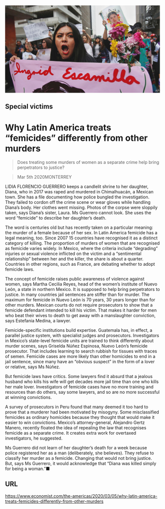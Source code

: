 ![](./images/20200307_AMP001.jpg)

## Special victims

# Why Latin America treats “femicides” differently from other murders

> Does treating some murders of women as a separate crime help bring perpetrators to justice?

> Mar 5th 2020MONTERREY

LIDIA FLORENCIO GUERRERO keeps a candlelit shrine to her daughter, Diana, who in 2017 was raped and murdered in Chimalhuacán, a Mexican town. She has a file documenting how police bungled the investigation. They failed to cordon off the crime scene or wear gloves while handling Diana’s body. Her clothes went missing. Photos of the corpse were sloppily taken, says Diana’s sister, Laura. Ms Guerrero cannot look. She uses the word “femicide” to describe her daughter’s death.

The word is centuries old but has recently taken on a particular meaning: the murder of a female because of her sex. In Latin America femicide has a legal meaning, too. Since 2007 15 countries have recognised it as a distinct category of killing. The proportion of murders of women that are recognised as femicide varies widely. In Mexico, where the criteria include “degrading” injuries or sexual violence inflicted on the victim and a “sentimental relationship” between her and the killer, the share is about a quarter. Countries in other regions, such as France, are debating whether to adopt femicide laws.

The concept of femicide raises public awareness of violence against women, says Martha Cecilia Reyes, head of the women’s institute of Nuevo León, a state in northern Mexico. It is supposed to help bring perpetrators to justice. In many countries jail sentences are stiffer than for murder. The maximum for femicide in Nuevo León is 70 years, 30 years longer than for other murders. Mexican courts do not require prosecutors to show that a femicide defendant intended to kill his victim. That makes it harder for men who beat their wives to death to get away with a manslaughter conviction, says Estefania Medina, a lawyer.

Femicide-specific institutions build expertise. Guatemala has, in effect, a parallel justice system, with specialist judges and prosecutors. Investigators in Mexico’s state-level femicide units are trained to think differently about murder scenes, says Griselda Núñez Espinosa, Nuevo León’s femicide prosecutor. That includes learning to search rubbish for tissues with traces of semen. Femicide cases are more likely than other homicides to end in a jail sentence, since many have an “obvious suspect” in the form of a lover or relative, says Ms Núñez.

But femicide laws have critics. Some lawyers find it absurd that a jealous husband who kills his wife will get decades more jail time than one who kills her male lover. Investigators of femicide cases have no more training and resources than do others, say some lawyers, and so are no more successful at winning convictions.

A survey of prosecutors in Peru found that many deemed it too hard to prove that a murderer had been motivated by misogyny. Some misclassified femicides as ordinary homicides because they thought that would make it easier to win convictions. Mexico’s attorney-general, Alejandro Gertz Manero, recently floated the idea of repealing the law that recognises femicide as a separate crime. It creates extra work for overtaxed investigators, he suggested.

Ms Guerrero did not learn of her daughter’s death for a week because police registered her as a man (deliberately, she believes). They refuse to classify her murder as a femicide. Changing that would not bring justice. But, says Ms Guerrero, it would acknowledge that “Diana was killed simply for being a woman.”■

## URL

https://www.economist.com/the-americas/2020/03/05/why-latin-america-treats-femicides-differently-from-other-murders
